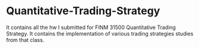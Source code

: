 # Quantitative-Trading-Strategy
It contains all the hw I submitted for FINM 31500 Quantitative Trading Strategy. It contains the implementation of various trading strategies studies from that class. 
